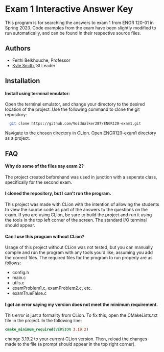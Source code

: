 
# Exam 1 Interactive Answer Key

This program is for searching the answers to exam 1 from ENGR 120-01 in Spring 2023. Code examples from the exam have been slightly modified to run automatically, and can be found in their respective source files.


## Authors

- Feithi Belkhouche, Professor
- [Kyle Smith](https://github.com/VoidWalker287), SI Leader

## Installation

#### Install using terminal emulator:
Open the terminal emulator, and change your directory to the desired location of the project.
Use the following command to clone the git repository:
```bash
  git clone https://github.com/VoidWalker287/ENGR120-exam1.git
```
Navigate to the chosen directory in CLion. Open ENGR120-exam1 directory as a project.
## FAQ

#### Why do some of the files say exam 2?

The project created beforehand was used in junction with a seperate class, specifically for the second exam.

#### I cloned the repository, but I can't run the program.

This project was made with CLion with the intention of allowing the students to view the source code as part of the answers to the questions on the exam. If you are using CLion, be sure to build the project and run it using the tools in the top left corner of the screen. The standard I/O terminal should appear.

#### Can I use this program without CLion?

Usage of this project without CLion was not tested, but you can manually compile and run the program with any tools you'd like, assuming you add the correct files.
The required files for the program to run properly are as follows:

- config.h
- main.c
- utils.c
- examProblem1.c, examProblem2.c, etc.
- examTrueFalse.c

#### I got an error saying my version does not meet the minimum requirement.

This error is just a formality from CLion. To fix this, open the CMakeLists.txt file in the project. In the following line:
```cmake
cmake_minimum_required(VERSION 3.19.2)
```
change 3.19.2 to your current CLion version. Then, reload the changes made to the file (a prompt should appear in the top right corner).
